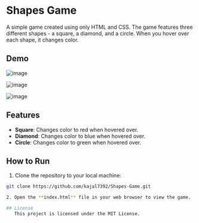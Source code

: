 # Shapes Game

A simple game created using only HTML and CSS. The game features three different shapes - a square, a diamond, and a circle. When you hover over each shape, it changes color.

## Demo

![image](https://github.com/kajal7392/Shapes-Game/assets/155152254/e634a47d-369b-4f68-95b6-3942b3a2ba59)

![image](https://github.com/kajal7392/Shapes-Game/assets/155152254/646d5892-d703-4ab5-9d59-b18b8f719cde)

![image](https://github.com/kajal7392/Shapes-Game/assets/155152254/93e151a1-d6b9-4c5d-85dd-b38e0df11793)




## Features

- **Square**: Changes color to red when hovered over.
- **Diamond**: Changes color to blue when hovered over.
- **Circle**: Changes color to green when hovered over.

## How to Run

1. Clone the repository to your local machine:

```bash
git clone https://github.com/kajal7392/Shapes-Game.git

2. Open the **index.html** file in your web browser to view the game.

## License
   This project is licensed under the MIT License.
   







